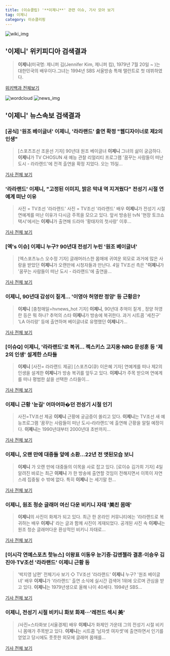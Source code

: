 ```yaml
---
title: (이슈클립) '**이제니**' 관련 이슈, 기사 모아 보기
tag: 이제니
category: 이슈클리핑
---
```

![wiki_img](https://user-images.githubusercontent.com/42597476/44503234-41136a80-a6d0-11e8-9071-6fc6418eafe4.png)
## **'**이제니**'** 위키피디아 검색결과
>**이제니**(미국명: 제니퍼 김(Jennifer Kim, 제니퍼 킴), 1979년 7월 20일 ~ )는 대한민국의 배우이다.그녀는 1994년 SBS 서울방송 특채 탤런트로 첫 데뷔하였다.

<a href="https://ko.wikipedia.org/wiki/이제니" target="_blank">위키백과 전체보기</a>

![wordcloud](https://s3.ap-northeast-2.amazonaws.com/lyrics101-wordcloud/2018-09-04-1536036642.png)
![news_img](https://user-images.githubusercontent.com/42597476/44507050-1206f400-a6e4-11e8-8d98-7ffbfebb353f.png)
## **'**이제니**'** 뉴스속보 검색결과
### [공식] '원조 베이글녀' **이제니**, '라라랜드' 출연 확정 "웹디자이너로 제2의 인생"

>[스포츠조선 조윤선 기자] 90년대 원조 베이글녀 **이제니** 그녀의 삶이 궁금하다. **이제니**가 TV CHOSUN 새 예능 관찰 리얼리티 프로그램 '꿈꾸는 사람들이 떠난 도시 - 라라랜드'에 전격 출연을 확정 지었다. 오는 15일...

<a href="http://sports.chosun.com/news/ntype.htm?id=201809050100030150002216&servicedate=20180904" target="_blank">기사 전체 보기</a>

### '라라랜드' **이제니**, "고정된 이미지, 밝은 막내 역 지겨웠다" 전성기 시절 연예계 떠난 이유

>사진 = TV조선 '라라랜드' 사진 = TV조선 '라라랜드' 배우 **이제니**가 전성기 시절 연예계를 떠난 이유가 다시금 주목을 모으고 있다. 앞서 방송된 tvN '현장 토크쇼 택시'에서는 **이제니**가 출연해 드라마 '황태자의 첫사랑' 이후...

<a href="http://www.sjbnews.com/news/articleView.html?idxno=617274" target="_blank">기사 전체 보기</a>

### [엑's 이슈] **이제니** 누구? 90년대 전성기 누린 '원조 베이글녀'

>[엑스포츠뉴스 오수정 기자] 글래머러스한 몸매에 귀여운 외모로 과거에 많은 사랑을 받았던 **이제니**가 오랜만에 시청자들과 만난다.   4일 TV조선 측은 "**이제니**가 '꿈꾸는 사람들이 떠난 도시 - 라라랜드'에 출연을...

<a href="http://www.xportsnews.com/?ac=article_view&entry_id=1015256" target="_blank">기사 전체 보기</a>

### **이제니**, 90년대 감성이 짙게... '이영아 허영란 정양' 등 근황은?

>**이제니** [충청매일=hvnews_hot 기자] **이제니**, 90년대 추억이 짙게 , 정양 허영란 등은 뭐 하나? 추억의 스타 **이제니**가 방송에 복귀한다. 과거 시트콤 '세친구' 'LA 아리랑' 등에 출연하며 베이글녀로 유명했던 **이제니**가...

<a href="http://www.ccdn.co.kr/news/articleView.html?idxno=538340" target="_blank">기사 전체 보기</a>

### [이슈Q] **이제니**, '라라랜드'로 복귀… 젝스키스 고지용·NRG 문성훈 등 '제2의 인생' 설계한 스타들

>**이제니** [사진= 라라랜드 제공] [스포츠Q(큐) 이은혜 기자] 연예계를 떠나 제2의 인생을 설계한 **이제니**가 방송 복귀를 앞두고 있다.  **이제니**가 주목 받으며 연예계를 떠나 평범한 삶을 선택한 스타들이...

<a href="http://www.sportsq.co.kr/news/articleView.html?idxno=301365" target="_blank">기사 전체 보기</a>

### **이제니** 근황 '눈길' 어마어마�던 전성기 시절 인기

>사진=TV조선 제공 **이제니** 근황에 궁금증이 쏠리고 있다.   **이제니**는 TV조선 새 예능프로그램 '꿈꾸는 사람들이 떠난 도시–라라랜드'에 출연해 근황을 알릴 예정이다.   **이제니**는 1990년대부터 2000년대 초반까지...

<a href="http://www.etnews.com/20180904000125" target="_blank">기사 전체 보기</a>

### **이제니**, 오랜 만에 대중들 앞에 소환...22년 전 앳된모습 보니

>**이제니** 가 오랜 만에 대중들의 이목을 사로 잡고 있다. [로이슈 김가희 기자] 4일 알려진 바로는 최근 **이제니** 가 한 방송에 출연할 것임이 전해지면서 이목이 자연스레 집중될 수 밖에 없다. 특히 **이제니** 는 세기말 한...

<a href="http://www.lawissue.co.kr/view.php?ud=2018090412174342922d12411ff9_12" target="_blank">기사 전체 보기</a>

### **이제니**, 원조 청순 글래머 여신 다운 비키니 자태 '美친 몸매'

>**이제니**의 사진이 화제가 되고 있다. 최근 한 온라인 커뮤니티에는 '라라랜드로 복귀하는 배우 **이제니**' 라는 글과 함께 사진이 게재되었다. 공개된 사진 속 **이제니**는 원조 청순 글래머다운 환상적인 비키니 자태로...

<a href="http://www.joongdo.co.kr/main/view.php?key=20180904001256147" target="_blank">기사 전체 보기</a>

### [이시각 연예스포츠 핫뉴스] 이왕표 이동우 눈기증·김엔젤라 결혼·이승우 김진야·TV조선 '라라랜드' **이제니** 근황 등

>'박지영 남편' 전체기사 보기 ◇ TV조선 '라라랜드' **이제니** 누구? '원조 베이글녀' 배우 **이제니**가 '라라랜드' 출연 소식에 실시간 검색어 1위에 오르며 관심을 받고 있다. **이제니**는 1979년생으로 올해 나이 40세다. 1994년 SBS...

<a href="http://www.etoday.co.kr/news/section/newsview.php?idxno=1659768" target="_blank">기사 전체 보기</a>

### **이제니**, 전성기 시절 비키니 화보 화제···'레전드 섹시 美'

>/사진=스타화보 [서울경제] 배우 **이제니**가 화제인 가운데 그의 전성기 시절 비키니 몸매가 주목받고 있다. **이제니**는 시트콤 ‘남자셋 여자셋’에 출연하면서 인기를 얻었고 당시에도 풋풋한 외모에 글래머 몸매를...

<a href="http://www.sedaily.com/NewsView/1S4I81IOOL" target="_blank">기사 전체 보기</a>


